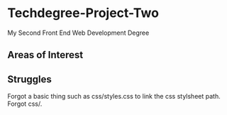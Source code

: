 # Techdegree-Project-Two
My Second Front End Web Development Degree

## Areas of Interest


## Struggles
Forgot a basic thing such as css/styles.css to link the css stylsheet path. Forgot css/.

